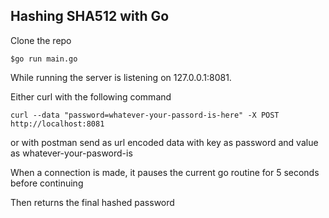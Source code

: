 ## Hashing SHA512 with Go
Clone the repo

``$go run main.go``

While running the server is listening on 127.0.0.1:8081.

Either curl with the following command 

``curl --data "password=whatever-your-passord-is-here" -X POST http://localhost:8081``

or with postman send as url encoded data with key as password and value as whatever-your-pasword-is

When a connection is made, it pauses the current go routine for 5 seconds before continuing

Then returns the final hashed password


